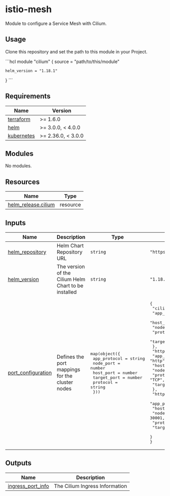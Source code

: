# istio-mesh

Module to configure a Service Mesh with Cilium.

## Usage

Clone this repository and set the path to this module in your Project.

´´´hcl
module "cilium" {
    source = "path/to/this/module"

    helm_version = "1.18.1"
}
´´´

<!-- BEGIN_TF_DOCS -->
## Requirements

| Name | Version |
|------|---------|
| <a name="requirement_terraform"></a> [terraform](#requirement\_terraform) | >= 1.6.0 |
| <a name="requirement_helm"></a> [helm](#requirement\_helm) | >= 3.0.0, < 4.0.0 |
| <a name="requirement_kubernetes"></a> [kubernetes](#requirement\_kubernetes) | >= 2.36.0, < 3.0.0 |

## Modules

No modules.

## Resources

| Name | Type |
|------|------|
| [helm_release.cilium](https://registry.terraform.io/providers/hashicorp/helm/latest/docs/resources/release) | resource |

## Inputs

| Name | Description | Type | Default | Required |
|------|-------------|------|---------|:--------:|
| <a name="input_helm_repository"></a> [helm\_repository](#input\_helm\_repository) | Helm Chart Repository URL | `string` | `"https://helm.cilium.io/"` | no |
| <a name="input_helm_version"></a> [helm\_version](#input\_helm\_version) | The version of the Cilium Helm Chart to be installed | `string` | `"1.18.1"` | no |
| <a name="input_port_configuration"></a> [port\_configuration](#input\_port\_configuration) | Defines the port mappings for the cluster nodes | <pre>map(object({<br/>    app_protocol = string<br/>    node_port    = number<br/>    host_port    = number<br/>    target_port  = number<br/>    protocol     = string<br/>  }))</pre> | <pre>{<br/>  "cilium-port": {<br/>    "app_protocol": "http",<br/>    "host_port": 9876,<br/>    "node_port": 30003,<br/>    "protocol": "TCP",<br/>    "target_port": 9876<br/>  },<br/>  "http": {<br/>    "app_protocol": "http",<br/>    "host_port": 80,<br/>    "node_port": 30000,<br/>    "protocol": "TCP",<br/>    "target_port": 80<br/>  },<br/>  "https": {<br/>    "app_protocol": "https",<br/>    "host_port": 443,<br/>    "node_port": 30001,<br/>    "protocol": "TCP",<br/>    "target_port": 443<br/>  }<br/>}</pre> | no |

## Outputs

| Name | Description |
|------|-------------|
| <a name="output_ingress_port_info"></a> [ingress\_port\_info](#output\_ingress\_port\_info) | The Cilium Ingress Information |
<!-- END_TF_DOCS -->